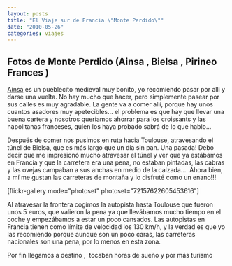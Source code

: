 ```yaml
---
layout: posts
title: "El Viaje sur de Francia \"Monte Perdido\""
date: "2010-05-26"
categories: viajes
---
```


## **Fotos de Monte Perdido (Ainsa , Bielsa , Pirineo Frances )**

[Aínsa](https://www.villadeainsa.com/) es un pueblecito medieval muy bonito, yo recomiendo pasar por allí y darse una vuelta. No hay mucho que hacer, pero simplemente pasear por sus calles es muy agradable. La gente va a comer allí, porque hay unos cuantos asadores muy apetecibles... el problema es que hay que llevar una buena cartera y nosotros queríamos ahorrar para los croissants y las napolitanas franceses, quien los haya probado sabrá de lo que hablo...

Después de comer nos pusimos en ruta hacia Toulouse, atravesando el túnel de Bielsa, que es más largo que un día sin pan. Una pasada! Debo decir que me impresionó mucho atravesar el túnel y ver que ya estábamos en Francia y que la carretera era una pena, no estaban pintadas, las cabras y las ovejas campaban a sus anchas en medio de la calzada...  Ahora bien, a mí me gustan las carreteras de montaña y lo disfruté como un enano!!!

\[flickr-gallery mode="photoset" photoset="72157622605453616"\]

Al atravesar la frontera cogimos la autopista hasta Toulouse que fueron unos 5 euros, que valieron la pena ya que llevábamos mucho tiempo en el coche y empezábamos a estar un poco cansados. Las autopistas en Francia tienen como límite de velocidad los 130 km/h, y la verdad es que yo las recomiendo porque aunque son un poco caras, las carreteras nacionales son una pena, por lo menos en esta zona.

Por fin llegamos a destino ,  tocaban horas de sueño y por más turismo
